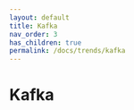 ```yaml
---
layout: default
title: Kafka
nav_order: 3
has_children: true
permalink: /docs/trends/kafka
---
```


# Kafka
